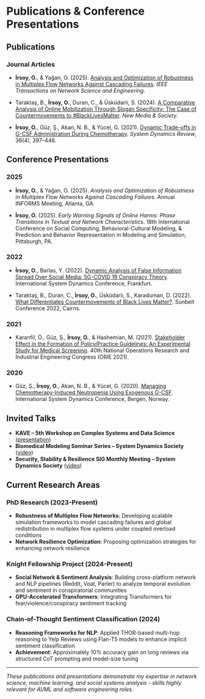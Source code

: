 # Publications & Conference Presentations

## Publications

### Journal Articles
- **İrsoy, O.**, & Yağan, O. (2025). [Analysis and Optimization of Robustness in Multiplex Flow Networks Against Cascading Failures](https://ieeexplore.ieee.org/document/XXXXXXX). *IEEE Transactions on Network Science and Engineering*.

- Taraktaş, B., **İrsoy, O.**, Duran, C., & Üsküdarlı, S. (2024). [A Comparative Analysis of Online Mobilization Through Slogan Specificity: The Case of Countermovements to #BlackLivesMatter](https://journals.sagepub.com/doi/10.1177/14614448241234567). *New Media & Society*.

- **İrsoy, O.**, Güz, Ş., Akan, N. B., & Yücel, G. (2021). [Dynamic Trade-offs in G-CSF Administration During Chemotherapy](https://onlinelibrary.wiley.com/doi/abs/10.1002/sdr.1671). *System Dynamics Review*, 36(4), 397–446.

## Conference Presentations

### 2025
- **İrsoy, O.**, & Yağan, O. (2025). *Analysis and Optimization of Robustness in Multiplex Flow Networks Against Cascading Failures*. Annual INFORMS Meeting, Atlanta, GA.

- **İrsoy, O.** (2025). *Early Warning Signals of Online Harms: Phase Transitions in Textual and Network Characteristics*. 18th International Conference on Social Computing, Behavioral-Cultural Modeling, & Prediction and Behavior Representation in Modeling and Simulation, Pittsburgh, PA.

### 2022
- **İrsoy, O.**, Barlas, Y. (2022). [Dynamic Analysis of False Information Spread Over Social Media: 5G-COVID 19 Conspiracy Theory](https://systemdynamics.org/conference-schedule/). International System Dynamics Conference, Frankfurt.

- Taraktaş, B., Duran, C., **İrsoy, O.**, Üsküdarlı, S., Karaduman, D. (2022). [What Differentiates Countermovements of Black Lives Matter?](https://static1.squarespace.com/static/60c9503dcaf858285d42c5e1/t/62c2cd15edc7b10960759459/1656933654669/sunbelt_2022_agenda_FINAL.pdf). Sunbelt Conference 2022, Cairns.

### 2021
- Karanfil, Ö., Güz, Ş., **İrsoy, O.**, & Hashemian, M. (2021). [Stakeholder Effect in the Formation of Policy/Practice Guidelines: An Experimental Study for Medical Screening](https://www.yaem2021.org/static/Yaem2021_BildiriKitabi.pdf). 40th National Operations Research and Industrial Engineering Congress (ORIE 2021).

### 2020
- Güz, Ş., **İrsoy, O.**, Akan, N. B., & Yücel, G. (2020). [Managing Chemotherapy-Induced Neutropenia Using Exogenous G-CSF](https://proceedings.systemdynamics.org/2020/papers/P1152.pdf). International System Dynamics Conference, Bergen, Norway.

## Invited Talks

- **KAVE – 5th Workshop on Complex Systems and Data Science** ([presentation](https://uzay00.github.io/kahve/calistay/))
- **Biomedical Modeling Seminar Series – System Dynamics Society** ([video](https://systemdynamics.org/system-dynamics-biomedical-modeling/))
- **Security, Stability & Resilience SIG Monthly Meeting – System Dynamics Society** ([video](https://www.youtube.com/watch?v=13XmXhQ8wTU))

## Current Research Areas

### PhD Research (2023-Present)
- **Robustness of Multiplex Flow Networks**: Developing scalable simulation frameworks to model cascading failures and global redistribution in multiplex flow systems under coupled overload conditions
- **Network Resilience Optimization**: Proposing optimization strategies for enhancing network resilience

### Knight Fellowship Project (2024-Present)
- **Social Network & Sentiment Analysis**: Building cross-platform network and NLP pipelines (Reddit, Voat, Parler) to analyze temporal evolution and sentiment in conspiratorial communities
- **GPU-Accelerated Transformers**: Integrating Transformers for fear/violence/conspiracy sentiment tracking

### Chain-of-Thought Sentiment Classification (2024)
- **Reasoning Frameworks for NLP**: Applied THOR-based multi-hop reasoning to Yelp Reviews using Flan-T5 models to enhance implicit sentiment classification
- **Achievement**: Approximately 10% accuracy gain on long reviews via structured CoT prompting and model-size tuning

---

*These publications and presentations demonstrate my expertise in network science, machine learning, and social systems analysis - skills highly relevant for AI/ML and software engineering roles.*
